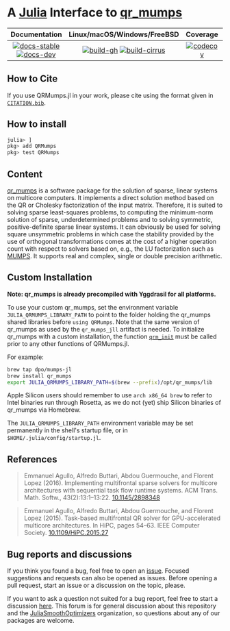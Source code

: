 # A [Julia](http://julialang.org) Interface to [qr_mumps](http://buttari.perso.enseeiht.fr/qr_mumps/)

| **Documentation** | **Linux/macOS/Windows/FreeBSD** | **Coverage** | **DOI** |
|:-----------------:|:-------------------------------:|:------------:|:-------:|
| [![docs-stable][docs-stable-img]][docs-stable-url] [![docs-dev][docs-dev-img]][docs-dev-url] | [![build-gh][build-gh-img]][build-gh-url] [![build-cirrus][build-cirrus-img]][build-cirrus-url] | [![codecov][codecov-img]][codecov-url] | [![doi][doi-img]][doi-url] |

[docs-stable-img]: https://img.shields.io/badge/docs-stable-blue.svg
[docs-stable-url]: https://JuliaSmoothOptimizers.github.io/QRMumps.jl/stable
[docs-dev-img]: https://img.shields.io/badge/docs-dev-purple.svg
[docs-dev-url]: https://JuliaSmoothOptimizers.github.io/QRMumps.jl/dev
[build-gh-img]: https://github.com/JuliaSmoothOptimizers/QRMumps.jl/workflows/CI/badge.svg?branch=main
[build-gh-url]: https://github.com/JuliaSmoothOptimizers/QRMumps.jl/actions
[build-cirrus-img]: https://img.shields.io/cirrus/github/JuliaSmoothOptimizers/QRMumps.jl?logo=Cirrus%20CI
[build-cirrus-url]: https://cirrus-ci.com/github/JuliaSmoothOptimizers/QRMumps.jl
[codecov-img]: https://codecov.io/gh/JuliaSmoothOptimizers/QRMumps.jl/branch/main/graph/badge.svg
[codecov-url]: https://app.codecov.io/gh/JuliaSmoothOptimizers/QRMumps.jl
[doi-img]: https://img.shields.io/badge/DOI-10.5281%2Fzenodo.4716114-blue.svg
[doi-url]: https://doi.org/10.5281/zenodo.4716114

## How to Cite

If you use QRMumps.jl in your work, please cite using the format given in [`CITATION.bib`](https://github.com/JuliaSmoothOptimizers/QRMumps.jl/blob/main/CITATION.bib).

## How to install

```julia
julia> ]
pkg> add QRMumps
pkg> test QRMumps
```

## Content

[qr_mumps](http://qr_mumps.gitlab.io/) is a software package for the solution of sparse, linear systems on multicore computers.
It implements a direct solution method based on the QR or Cholesky factorization of the input matrix. 
Therefore, it is suited to solving sparse least-squares problems, to computing the minimum-norm solution of sparse, underdetermined problems and to solving symmetric, positive-definite sparse linear systems.
It can obviously be used for solving square unsymmetric problems in which case the stability provided by the use of orthogonal transformations comes at the cost of a higher operation count with respect to solvers based on, e.g., the LU factorization such as [MUMPS](http://mumps-solver.org/).
It supports real and complex, single or double precision arithmetic.

## Custom Installation

**Note: qr_mumps is already precompiled with Yggdrasil for all platforms.**

To use your custom qr_mumps, set the environment variable `JULIA_QRMUMPS_LIBRARY_PATH`
to point to the folder holding the qr_mumps shared libraries before `using QRMumps`.
Note that the same version of qr_mumps as used by the `qr_mumps_jll` artifact is needed.
To initialize qr_mumps with a custom installation, the function [`qrm_init`](https://juliasmoothoptimizers.github.io/QRMumps.jl/stable/api/#QRMumps.qrm_init) must be called prior to any other functions of QRMumps.jl.

For example:
```bash
brew tap dpo/mumps-jl
brew install qr_mumps
export JULIA_QRMUMPS_LIBRARY_PATH=$(brew --prefix)/opt/qr_mumps/lib
```

Apple Silicon users should remember to use `arch x86_64 brew` to refer to Intel binaries run through Rosetta, as we do not (yet) ship Silicon binaries of qr_mumps via Homebrew.

The `JULIA_QRMUMPS_LIBRARY_PATH` environment variable may be set permanently in the shell's startup file, or in `$HOME/.julia/config/startup.jl`.

## References

> Emmanuel Agullo, Alfredo Buttari, Abdou Guermouche, and Florent Lopez (2016).
> Implementing multifrontal sparse solvers for multicore architectures with sequential task flow runtime systems.
> ACM Trans. Math. Softw., 43(2):13:1–13:22.
> [10.1145/2898348](http://dx.doi.org/10.1145/2898348)

> Emmanuel Agullo, Alfredo Buttari, Abdou Guermouche, and Florent Lopez (2015).
> Task-based multifrontal QR solver for GPU-accelerated multicore architectures.
> In HiPC, pages 54–63. IEEE Computer Society.
> [10.1109/HiPC.2015.27](http://dx.doi.org/10.1109/HiPC.2015.27)

## Bug reports and discussions

If you think you found a bug, feel free to open an [issue](https://github.com/JuliaSmoothOptimizers/QRMumps.jl/issues).
Focused suggestions and requests can also be opened as issues. Before opening a pull request, start an issue or a discussion on the topic, please.

If you want to ask a question not suited for a bug report, feel free to start a discussion [here](https://github.com/JuliaSmoothOptimizers/Organization/discussions). This forum is for general discussion about this repository and the [JuliaSmoothOptimizers](https://github.com/JuliaSmoothOptimizers) organization, so questions about any of our packages are welcome.
